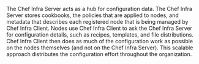 The Chef Infra Server acts as a hub for configuration data. The Chef
Infra Server stores cookbooks, the policies that are applied to nodes,
and metadata that describes each registered node that is being managed
by Chef Infra Client. Nodes use Chef Infra Client to ask the Chef Infra
Server for configuration details, such as recipes, templates, and file
distributions. Chef Infra Client then does as much of the configuration
work as possible on the nodes themselves (and not on the Chef Infra
Server). This scalable approach distributes the configuration effort
throughout the organization.